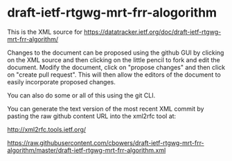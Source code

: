 # draft-ietf-rtgwg-mrt-frr-alogorithm
This is the XML source for https://datatracker.ietf.org/doc/draft-ietf-rtgwg-mrt-frr-algorithm/

Changes to the document can be proposed using the github GUI by clicking on the XML source and then clicking on the little pencil to fork and edit the document.  Modify the document, click on "propose changes" and then click on "create pull request".  This will then allow the editors of the document to easily incorporate proposed changes.

You can also do some or all of this using the git CLI.

You can generate the text version of the most recent XML commit by pasting the raw github content URL into the xml2rfc tool at:

http://xml2rfc.tools.ietf.org/

https://raw.githubusercontent.com/cbowers/draft-ietf-rtgwg-mrt-frr-algorithm/master/draft-ietf-rtgwg-mrt-frr-algorithm.xml 